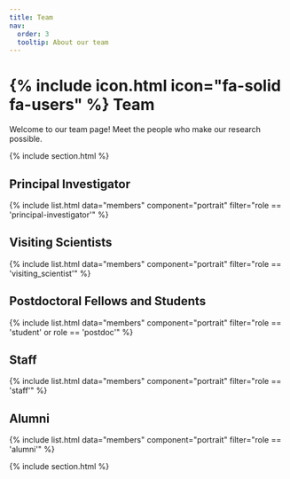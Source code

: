 ```yaml
---
title: Team
nav:
  order: 3
  tooltip: About our team
---
```


# {% include icon.html icon="fa-solid fa-users" %} Team

Welcome to our team page! Meet the people who make our research possible.

{% include section.html %}

## Principal Investigator

{% include list.html data="members" component="portrait" filter="role == 'principal-investigator'" %}

## Visiting Scientists

{% include list.html data="members" component="portrait" filter="role == 'visiting_scientist'" %}

## Postdoctoral Fellows and Students

{% include list.html data="members" component="portrait" filter="role == 'student' or role == 'postdoc'" %}

## Staff

{% include list.html data="members" component="portrait" filter="role == 'staff'" %}

## Alumni

{% include list.html data="members" component="portrait" filter="role == 'alumni'" %}

{% include section.html %}
